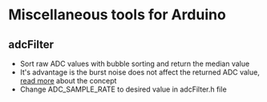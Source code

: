 # Miscellaneous tools for Arduino

## adcFilter
- Sort raw ADC values with bubble sorting and return the median value
- It's advantage is the burst noise does not affect the returned ADC value, [read more](https://embeddedgurus.com/stack-overflow/2010/10/median-filtering/) about the concept
- Change  ADC_SAMPLE_RATE to desired value in adcFilter.h file
